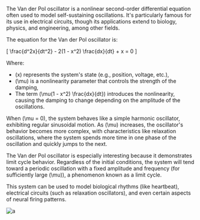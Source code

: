 The Van der Pol oscillator is a nonlinear second-order differential equation often used to model self-sustaining oscillations. It's particularly famous for its use in electrical circuits, though its applications extend to biology, physics, and engineering, among other fields.

The equation for the Van der Pol oscillator is:

\[
\frac{d^2x}{dt^2} - 2(1 - x^2) \frac{dx}{dt} + x = 0
\]

Where:
- \(x\) represents the system's state (e.g., position, voltage, etc.),
- \(\mu\) is a nonlinearity parameter that controls the strength of the damping,
- The term \(\mu(1 - x^2) \frac{dx}{dt}\) introduces the nonlinearity, causing the damping to change depending on the amplitude of the oscillations.

When \(\mu = 0\), the system behaves like a simple harmonic oscillator, exhibiting regular sinusoidal motion. As \(\mu\) increases, the oscillator's behavior becomes more complex, with characteristics like relaxation oscillations, where the system spends more time in one phase of the oscillation and quickly jumps to the next.

The Van der Pol oscillator is especially interesting because it demonstrates limit cycle behavior. Regardless of the initial conditions, the system will tend toward a periodic oscillation with a fixed amplitude and frequency (for sufficiently large \(\mu\)), a phenomenon known as a limit cycle.

This system can be used to model biological rhythms (like heartbeat), electrical circuits (such as relaxation oscillators), and even certain aspects of neural firing patterns.


![a](https://github.com/user-attachments/assets/919a78ef-18a1-4387-b05e-be8443145e3c)
